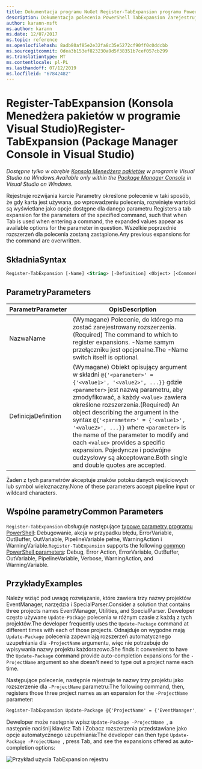 ```yaml
---
title: Dokumentacja programu NuGet Register-TabExpansion programu PowerShell
description: Dokumentacja polecenia PowerShell TabExpansion Zarejestruj się w konsoli Menedżera pakietów NuGet w programie Visual Studio.
author: karann-msft
ms.author: karann
ms.date: 12/07/2017
ms.topic: reference
ms.openlocfilehash: 8adb80af85e2e32fa8c35e5272cf90ff0c0ddcbb
ms.sourcegitcommit: 0dea3b153ef823230a9d5f38351b7cef057cb299
ms.translationtype: MT
ms.contentlocale: pl-PL
ms.lasthandoff: 07/12/2019
ms.locfileid: "67842482"
---
```

# <a name="register-tabexpansion-package-manager-console-in-visual-studio"></a><span data-ttu-id="27566-103">Register-TabExpansion (Konsola Menedżera pakietów w programie Visual Studio)</span><span class="sxs-lookup"><span data-stu-id="27566-103">Register-TabExpansion (Package Manager Console in Visual Studio)</span></span>

<span data-ttu-id="27566-104">*Dostępne tylko w obrębie [Konsola Menedżera pakietów](package-manager-console.md) w programie Visual Studio na Windows.*</span><span class="sxs-lookup"><span data-stu-id="27566-104">*Available only within the [Package Manager Console](package-manager-console.md) in Visual Studio on Windows.*</span></span>

<span data-ttu-id="27566-105">Rejestruje rozwijania karcie Parametry określone polecenie w taki sposób, że gdy karta jest używana, po wprowadzeniu polecenia, rozwinięte wartości są wyświetlane jako opcje dostępne dla danego parametru.</span><span class="sxs-lookup"><span data-stu-id="27566-105">Registers a tab expansion for the parameters of the specified command, such that when Tab is used when entering a command, the expanded values appear as available options for the parameter in question.</span></span> <span data-ttu-id="27566-106">Wszelkie poprzednie rozszerzeń dla polecenia zostaną zastąpione.</span><span class="sxs-lookup"><span data-stu-id="27566-106">Any previous expansions for the command are overwritten.</span></span>

## <a name="syntax"></a><span data-ttu-id="27566-107">Składnia</span><span class="sxs-lookup"><span data-stu-id="27566-107">Syntax</span></span>

```ps
Register-TabExpansion [-Name] <String> [-Definition] <Object> [<CommonParameters>]
```

## <a name="parameters"></a><span data-ttu-id="27566-108">Parametry</span><span class="sxs-lookup"><span data-stu-id="27566-108">Parameters</span></span>

| <span data-ttu-id="27566-109">Parametr</span><span class="sxs-lookup"><span data-stu-id="27566-109">Parameter</span></span> | <span data-ttu-id="27566-110">Opis</span><span class="sxs-lookup"><span data-stu-id="27566-110">Description</span></span> |
| --- | --- |
| <span data-ttu-id="27566-111">Nazwa</span><span class="sxs-lookup"><span data-stu-id="27566-111">Name</span></span> | <span data-ttu-id="27566-112">(Wymagane) Polecenie, do którego ma zostać zarejestrowany rozszerzenia.</span><span class="sxs-lookup"><span data-stu-id="27566-112">(Required) The command to which to register expansions.</span></span> <span data-ttu-id="27566-113">-Name samym przełączniku jest opcjonalne.</span><span class="sxs-lookup"><span data-stu-id="27566-113">The -Name switch itself is optional.</span></span> |
| <span data-ttu-id="27566-114">Definicja</span><span class="sxs-lookup"><span data-stu-id="27566-114">Definition</span></span> | <span data-ttu-id="27566-115">(Wymagane) Obiekt opisujący argument w składni `@{'<parameter>' = {'<value1>', '<value2>', ...}}` gdzie `<parameter>` jest nazwą parametru, aby zmodyfikować, a każdy `<value>` zawiera określone rozszerzenia.</span><span class="sxs-lookup"><span data-stu-id="27566-115">(Required) An object describing the argument in the syntax `@{'<parameter>' = {'<value1>', '<value2>', ...}}` where `<parameter>` is the name of the parameter to modify and each `<value>` provides a specific expansion.</span></span> <span data-ttu-id="27566-116">Pojedyncze i podwójne cudzysłowy są akceptowane.</span><span class="sxs-lookup"><span data-stu-id="27566-116">Both single and double quotes are accepted.</span></span> |

<span data-ttu-id="27566-117">Żaden z tych parametrów akceptuje znaków potoku danych wejściowych lub symbol wieloznaczny.</span><span class="sxs-lookup"><span data-stu-id="27566-117">None of these parameters accept pipeline input or wildcard characters.</span></span>

## <a name="common-parameters"></a><span data-ttu-id="27566-118">Wspólne parametry</span><span class="sxs-lookup"><span data-stu-id="27566-118">Common Parameters</span></span>

<span data-ttu-id="27566-119">`Register-TabExpansion` obsługuje następujące [typowe parametry programu PowerShell](http://go.microsoft.com/fwlink/?LinkID=113216): Debugowanie, akcja w przypadku błędu, ErrorVariable, OutBuffer, OutVariable, PipelineVariable pełne, WarningAction i WarningVariable.</span><span class="sxs-lookup"><span data-stu-id="27566-119">`Register-TabExpansion` supports the following [common PowerShell parameters](http://go.microsoft.com/fwlink/?LinkID=113216): Debug, Error Action, ErrorVariable, OutBuffer, OutVariable, PipelineVariable, Verbose, WarningAction, and WarningVariable.</span></span>

## <a name="examples"></a><span data-ttu-id="27566-120">Przykłady</span><span class="sxs-lookup"><span data-stu-id="27566-120">Examples</span></span>

<span data-ttu-id="27566-121">Należy wziąć pod uwagę rozwiązanie, które zawiera trzy nazwy projektów EventManager, narzędzia i SpecialParser.</span><span class="sxs-lookup"><span data-stu-id="27566-121">Consider a solution that contains three projects names EventManager, Utilities, and SpecialParser.</span></span> <span data-ttu-id="27566-122">Deweloper często używane `Update-Package` polecenia w różnym czasie z każdą z tych projektów.</span><span class="sxs-lookup"><span data-stu-id="27566-122">The developer frequently uses the `Update-Package` command at different times with each of those projects.</span></span> <span data-ttu-id="27566-123">Odnajduje on wygodne mają `Update-Package` polecenia zapewniają rozszerzeń automatycznego uzupełniania dla `-ProjectName` argumentu, więc nie potrzebuje do wpisywania nazwy projektu każdorazowo.</span><span class="sxs-lookup"><span data-stu-id="27566-123">She finds it convenient to have the `Update-Package` command provide auto-completion expansions for the `-ProjectName` argument so she doesn't need to type out a project name each time.</span></span> 

<span data-ttu-id="27566-124">Następujące polecenie, następnie rejestruje te nazwy trzy projektu jako rozszerzenie dla `-ProjectName` parametru:</span><span class="sxs-lookup"><span data-stu-id="27566-124">The following command, then, registers those three project names as an expansion for the `-ProjectName` parameter:</span></span>

```ps
Register-TabExpansion Update-Package @{'ProjectName' = {'EventManager', 'Utilities', 'SpecialParser'}}    
```

<span data-ttu-id="27566-125">Deweloper może następnie wpisz `Update-Package -ProjectName `, a następnie naciśnij klawisz Tab i Zobacz rozszerzenia przedstawiane jako opcje automatycznego uzupełniania:</span><span class="sxs-lookup"><span data-stu-id="27566-125">The developer can then type `Update-Package -ProjectName `, press Tab, and see the expansions offered as auto-completion options:</span></span>

![Przykład użycia TabExpansion rejestru](media/Register-TabExpansion-Example.png)
